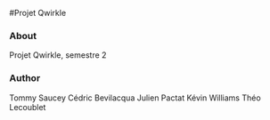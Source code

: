 ﻿#Projet Qwirkle

### About

Projet Qwirkle, semestre 2 

### Author

Tommy Saucey
Cédric Bevilacqua
Julien Pactat
Kévin Williams
Théo Lecoublet
